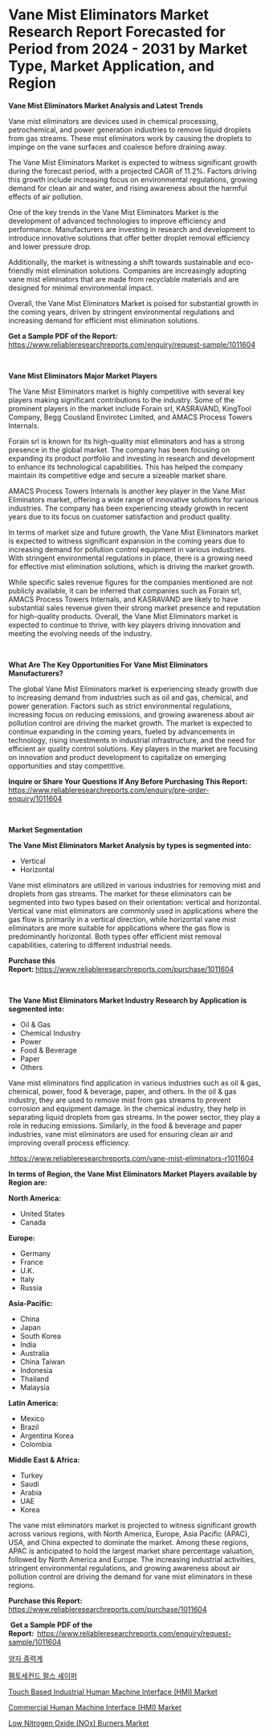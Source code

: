 <p><h1>Vane Mist Eliminators Market Research Report Forecasted for Period from 2024 -  2031 by Market Type, Market Application, and Region</h1></p><p><strong>Vane Mist Eliminators Market Analysis and Latest Trends</strong></p>
<p><p>Vane mist eliminators are devices used in chemical processing, petrochemical, and power generation industries to remove liquid droplets from gas streams. These mist eliminators work by causing the droplets to impinge on the vane surfaces and coalesce before draining away.</p><p>The Vane Mist Eliminators Market is expected to witness significant growth during the forecast period, with a projected CAGR of 11.2%. Factors driving this growth include increasing focus on environmental regulations, growing demand for clean air and water, and rising awareness about the harmful effects of air pollution.</p><p>One of the key trends in the Vane Mist Eliminators Market is the development of advanced technologies to improve efficiency and performance. Manufacturers are investing in research and development to introduce innovative solutions that offer better droplet removal efficiency and lower pressure drop.</p><p>Additionally, the market is witnessing a shift towards sustainable and eco-friendly mist elimination solutions. Companies are increasingly adopting vane mist eliminators that are made from recyclable materials and are designed for minimal environmental impact.</p><p>Overall, the Vane Mist Eliminators Market is poised for substantial growth in the coming years, driven by stringent environmental regulations and increasing demand for efficient mist elimination solutions.</p></p>
<p><strong>Get a Sample PDF of the Report:&nbsp;</strong> <a href="https://www.reliableresearchreports.com/enquiry/request-sample/1011604">https://www.reliableresearchreports.com/enquiry/request-sample/1011604</a></p>
<p>&nbsp;</p>
<p><strong>Vane Mist Eliminators Major Market Players</strong></p>
<p><p>The Vane Mist Eliminators market is highly competitive with several key players making significant contributions to the industry. Some of the prominent players in the market include Forain srl, KASRAVAND, KingTool Company, Begg Cousland Envirotec Limited, and AMACS Process Towers Internals.</p><p>Forain srl is known for its high-quality mist eliminators and has a strong presence in the global market. The company has been focusing on expanding its product portfolio and investing in research and development to enhance its technological capabilities. This has helped the company maintain its competitive edge and secure a sizeable market share.</p><p>AMACS Process Towers Internals is another key player in the Vane Mist Eliminators market, offering a wide range of innovative solutions for various industries. The company has been experiencing steady growth in recent years due to its focus on customer satisfaction and product quality.</p><p>In terms of market size and future growth, the Vane Mist Eliminators market is expected to witness significant expansion in the coming years due to increasing demand for pollution control equipment in various industries. With stringent environmental regulations in place, there is a growing need for effective mist elimination solutions, which is driving the market growth.</p><p>While specific sales revenue figures for the companies mentioned are not publicly available, it can be inferred that companies such as Forain srl, AMACS Process Towers Internals, and KASRAVAND are likely to have substantial sales revenue given their strong market presence and reputation for high-quality products. Overall, the Vane Mist Eliminators market is expected to continue to thrive, with key players driving innovation and meeting the evolving needs of the industry.</p></p>
<p>&nbsp;</p>
<p><strong>What Are The Key Opportunities For Vane Mist Eliminators Manufacturers?</strong></p>
<p><p>The global Vane Mist Eliminators market is experiencing steady growth due to increasing demand from industries such as oil and gas, chemical, and power generation. Factors such as strict environmental regulations, increasing focus on reducing emissions, and growing awareness about air pollution control are driving the market growth. The market is expected to continue expanding in the coming years, fueled by advancements in technology, rising investments in industrial infrastructure, and the need for efficient air quality control solutions. Key players in the market are focusing on innovation and product development to capitalize on emerging opportunities and stay competitive.</p></p>
<p><strong>Inquire or Share Your Questions If Any Before Purchasing This Report:</strong> <a href="https://www.reliableresearchreports.com/enquiry/pre-order-enquiry/1011604">https://www.reliableresearchreports.com/enquiry/pre-order-enquiry/1011604</a></p>
<p>&nbsp;</p>
<p><strong>Market Segmentation</strong></p>
<p><strong>The Vane Mist Eliminators Market Analysis by types is segmented into:</strong></p>
<p><ul><li>Vertical</li><li>Horizontal</li></ul></p>
<p><p>Vane mist eliminators are utilized in various industries for removing mist and droplets from gas streams. The market for these eliminators can be segmented into two types based on their orientation: vertical and horizontal. Vertical vane mist eliminators are commonly used in applications where the gas flow is primarily in a vertical direction, while horizontal vane mist eliminators are more suitable for applications where the gas flow is predominantly horizontal. Both types offer efficient mist removal capabilities, catering to different industrial needs.</p></p>
<p><strong>Purchase this Report:&nbsp;</strong><a href="https://www.reliableresearchreports.com/purchase/1011604">https://www.reliableresearchreports.com/purchase/1011604</a></p>
<p>&nbsp;</p>
<p><strong>The Vane Mist Eliminators Market Industry Research by Application is segmented into:</strong></p>
<p><ul><li>Oil & Gas</li><li>Chemical Industry</li><li>Power</li><li>Food & Beverage</li><li>Paper</li><li>Others</li></ul></p>
<p><p>Vane mist eliminators find application in various industries such as oil & gas, chemical, power, food & beverage, paper, and others. In the oil & gas industry, they are used to remove mist from gas streams to prevent corrosion and equipment damage. In the chemical industry, they help in separating liquid droplets from gas streams. In the power sector, they play a role in reducing emissions. Similarly, in the food & beverage and paper industries, vane mist eliminators are used for ensuring clean air and improving overall process efficiency.</p></p>
<p><a href="https://www.reliableresearchreports.com/vane-mist-eliminators-r1011604">&nbsp;https://www.reliableresearchreports.com/vane-mist-eliminators-r1011604</a></p>
<p><strong>In terms of Region, the Vane Mist Eliminators Market Players available by Region are:</strong></p>
<p>
    <p> <strong> North America: </strong>
        <ul>
            <li>United States</li>
            <li>Canada</li>
        </ul>
        </p> 
    <p> <strong> Europe: </strong>
        <ul>
            <li>Germany</li>
            <li>France</li>
            <li>U.K.</li>
            <li>Italy</li>
            <li>Russia</li>
        </ul>
        </p> 
    <p> <strong> Asia-Pacific: </strong>
        <ul>
            <li>China</li>
            <li>Japan</li>
            <li>South Korea</li>
            <li>India</li>
            <li>Australia</li>
            <li>China Taiwan</li>
            <li>Indonesia</li>
            <li>Thailand</li>
            <li>Malaysia</li>
        </ul>
        </p> 
    <p> <strong> Latin America: </strong>
        <ul>
            <li>Mexico</li>
            <li>Brazil</li>
            <li>Argentina Korea</li>
            <li>Colombia</li>
        </ul>
        </p> 
    <p> <strong> Middle East & Africa: </strong>
        <ul>
            <li>Turkey</li>
            <li>Saudi</li>
            <li>Arabia</li>
            <li>UAE</li>
            <li>Korea</li>
        </ul>
    </p>
    </p>
<p><p>The vane mist eliminators market is projected to witness significant growth across various regions, with North America, Europe, Asia Pacific (APAC), USA, and China expected to dominate the market. Among these regions, APAC is anticipated to hold the largest market share percentage valuation, followed by North America and Europe. The increasing industrial activities, stringent environmental regulations, and growing awareness about air pollution control are driving the demand for vane mist eliminators in these regions.</p></p>
<p><strong>Purchase this Report: </strong><a href="https://www.reliableresearchreports.com/purchase/1011604">https://www.reliableresearchreports.com/purchase/1011604</a></p>
<p>&nbsp;<strong>Get a Sample PDF of the Report:&nbsp;&nbsp;</strong><a href="https://www.reliableresearchreports.com/enquiry/request-sample/1011604">https://www.reliableresearchreports.com/enquiry/request-sample/1011604</a></p>
<p><strong></strong></p>
<p><p><a href="https://github.com/msujons1512/Market-Research-Report-List-2/blob/main/675056372931.md">양자 중력계</a></p><p><a href="https://github.com/admichael111/Market-Research-Report-List-2/blob/main/219281072930.md">펨토세컨드 펄스 셰이퍼</a></p><p><a href="https://github.com/BriaAbshire/Market-Research-Report-List-1/blob/main/touch-based-industrial-human-machine-interface-hmi-market.md">Touch Based Industrial Human Machine Interface (HMI) Market</a></p><p><a href="https://github.com/Christopherorp895/Market-Research-Report-List-1/blob/main/commercial-human-machine-interface-hmi-market.md">Commercial Human Machine Interface (HMI) Market</a></p><p><a href="https://github.com/amayrani15moore/Market-Research-Report-List-1/blob/main/low-nitrogen-oxide-nox-burners-market.md">Low Nitrogen Oxide (NOx) Burners Market</a></p></p>